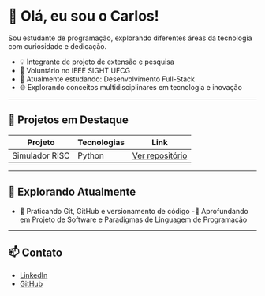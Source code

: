 # 👋 Olá, eu sou o Carlos!

Sou estudante de programação, explorando diferentes áreas da tecnologia com curiosidade e dedicação.

- 💡 Integrante de projeto de extensão e pesquisa
- 🤝 Voluntário no IEEE SIGHT UFCG
- 🔧 Atualmente estudando: Desenvolvimento Full-Stack
- 🌐 Explorando conceitos multidisciplinares em tecnologia e inovação

---

## 🚀 Projetos em Destaque

| Projeto | Tecnologias | Link |
|--------|-------------|------|
| Simulador RISC | Python | [Ver repositório](link) |


---

## 🧭 Explorando Atualmente

- 🧪 Praticando Git, GitHub e versionamento de código
-🧠 Aprofundando em Projeto de Software e Paradigmas de Linguagem de Programação

---

## 📫 Contato

- [LinkedIn](https://www.linkedin.com/in/carlos-artur-438557264)
- [GitHub](https://github.com/SEU_USUARIO)


